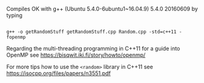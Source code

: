 Compiles OK with g++ (Ubuntu 5.4.0-6ubuntu1~16.04.9) 5.4.0 20160609 by typing

 ```{r, engine='bash', count_lines}
 
 g++ -o getRandomStuff getRandomStuff.cpp Random.cpp -std=c++11 -fopenmp
 ```

Regarding the multi-threading programming in C++11  for a guide into OpenMP see
 https://bisqwit.iki.fi/story/howto/openmp/

For more tips how to use the `<random>` library in C++11 see
https://isocpp.org/files/papers/n3551.pdf
